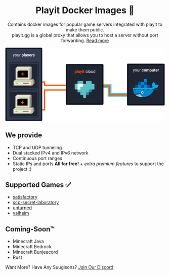 <div align="center"><h1>Playit Docker Images 🐳</h1>

Contains docker images for popular game servers integrated with playit to make them public.\
playit.gg is a global proxy that allows you to host a server without port forwarding. [Read more](https://playit.gg/about)

<img src="docs/playit-gg-docker.png" alt="Playit.gg">
</div>

## We provide
- TCP and UDP tunneling
- Dual stacked IPv4 and IPv6 network
- Continuous port ranges
- Static IPs and ports
**All for free!** + *extra premium features* to support the project :)

## Supported Games ✅
- [satisfactory](/satisfactory/README.md)
- [scp-secret-laboratory](/scp-secret-laboratory/README.md)
- [unturned](/unturned/README.md)
- [valheim](/valheim/README.md)

## Coming-Soon™
- Minecraft Java
- Minecraft Bedrock
- Minecraft Bunjeecord
- Rust

Want More? Have Any Suugisons? [Join Our Discord](https://discord.gg/AXAbujx)